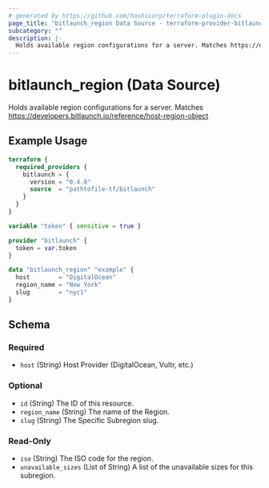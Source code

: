 ```yaml
---
# generated by https://github.com/hashicorp/terraform-plugin-docs
page_title: "bitlaunch_region Data Source - terraform-provider-bitlaunch"
subcategory: ""
description: |-
  Holds available region configurations for a server. Matches https://developers.bitlaunch.io/reference/host-region-object
---
```


# bitlaunch_region (Data Source)

Holds available region configurations for a server. Matches https://developers.bitlaunch.io/reference/host-region-object

## Example Usage

```terraform
terraform {
  required_providers {
    bitlaunch = {
      version = "0.4.0"
      source  = "pathtofile-tf/bitlaunch"
    }
  }
}

variable "token" { sensitive = true }

provider "bitlaunch" {
  token = var.token
}

data "bitlaunch_region" "example" {
  host        = "DigitalOcean"
  region_name = "New York"
  slug        = "nyc1"
}
```

<!-- schema generated by tfplugindocs -->
## Schema

### Required

- `host` (String) Host Provider (DigitalOcean, Vultr, etc.)

### Optional

- `id` (String) The ID of this resource.
- `region_name` (String) The name of the Region.
- `slug` (String) The Specific Subregion slug.

### Read-Only

- `iso` (String) The ISO code for the region.
- `unavailable_sizes` (List of String) A list of the unavailable sizes for this subregion.


